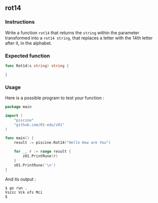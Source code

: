 ## rot14

### Instructions

Write a function `rot14` that returns the `string` within the parameter transformed into a `rot14 string`, that replaces a letter with the 14th letter after it, in the alphabet.

### Expected function

```go
func Rot14(s string) string {

}
```

### Usage

Here is a possible program to test your function :

```go
package main

import (
	"piscine"
	"github.com/01-edu/z01"
)

func main() {
	result := piscine.Rot14("Hello How are You")

	for _, r := range result {
		z01.PrintRune(r)
	}
	z01.PrintRune('\n')
}
```

And its output :

```console
$ go run .
Vszzc Vck ofs Mci
$
```
